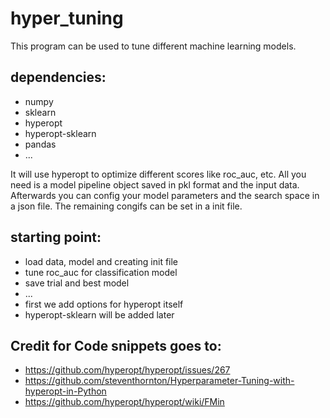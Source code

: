 # hyper_tuning

This program can be used to tune different machine learning models.

## dependencies:

* numpy
* sklearn
* hyperopt
* hyperopt-sklearn
* pandas
* ...

It will use hyperopt to optimize different scores like roc_auc, etc.
All you need is a model pipeline object saved in pkl format and the input data.
Afterwards you can config your model parameters and the search space in a json file.
The remaining congifs can be set in a init file.

## starting point:
* load data, model and creating init file
* tune roc_auc for classification model
* save trial and best model
* ...
* first we add options for hyperopt itself
* hyperopt-sklearn will be added later


## Credit for Code snippets goes to:

* https://github.com/hyperopt/hyperopt/issues/267
* https://github.com/steventhornton/Hyperparameter-Tuning-with-hyperopt-in-Python
* https://github.com/hyperopt/hyperopt/wiki/FMin